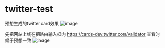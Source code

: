 # twitter-test
预想生成的twitter card效果
![image](https://github.com/wu-jj/twitter-test/assets/74549276/a34be01f-1543-481a-8aba-0d2d67e10e36)

先把网站上线在把路由输入框内 https://cards-dev.twitter.com/validator 查看时候于预想一致
![image](https://github.com/wu-jj/twitter-test/assets/74549276/05d87260-4718-4c83-a1cc-6be4f66761e7)
